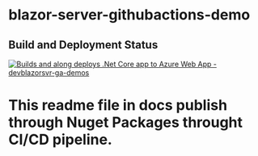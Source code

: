 # blazor-server-githubactions-demo
## Build and Deployment Status
[![Builds and along deploys .Net Core app to Azure Web App - devblazorsvr-ga-demos](https://github.com/mohanpaladugu/blazor-server-githubactions-demo/actions/workflows/CICDdeployment.yml/badge.svg)](https://github.com/mohanpaladugu/blazor-server-githubactions-demo/actions/workflows/CICDdeployment.yml)
# This readme file in docs publish through Nuget Packages throught CI/CD pipeline.
